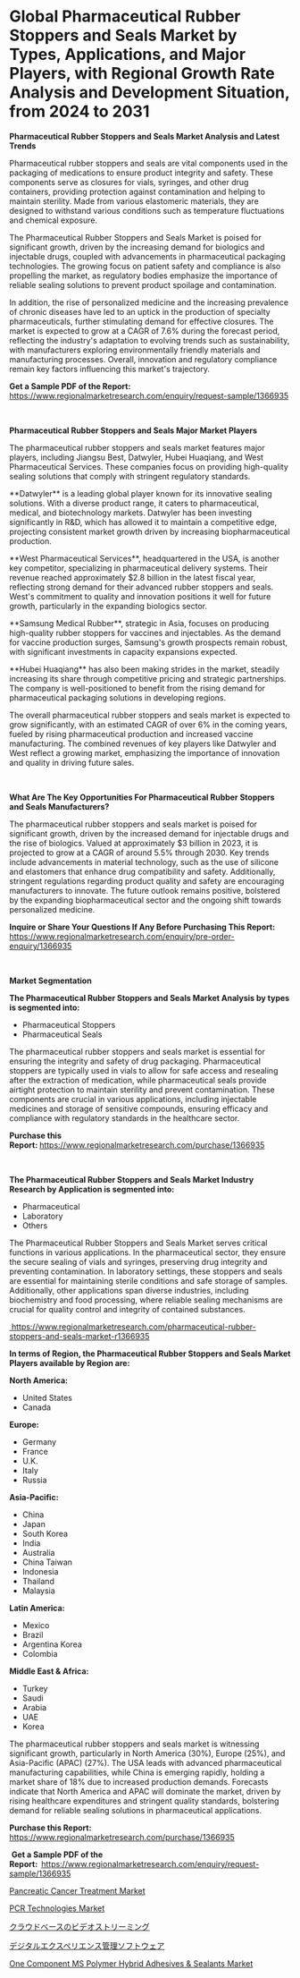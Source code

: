 <p><h1>Global Pharmaceutical Rubber Stoppers and Seals Market by Types, Applications, and Major Players, with Regional Growth Rate Analysis and Development Situation, from 2024 to 2031</h1></p><p><strong>Pharmaceutical Rubber Stoppers and Seals Market Analysis and Latest Trends</strong></p>
<p><p>Pharmaceutical rubber stoppers and seals are vital components used in the packaging of medications to ensure product integrity and safety. These components serve as closures for vials, syringes, and other drug containers, providing protection against contamination and helping to maintain sterility. Made from various elastomeric materials, they are designed to withstand various conditions such as temperature fluctuations and chemical exposure.</p><p>The Pharmaceutical Rubber Stoppers and Seals Market is poised for significant growth, driven by the increasing demand for biologics and injectable drugs, coupled with advancements in pharmaceutical packaging technologies. The growing focus on patient safety and compliance is also propelling the market, as regulatory bodies emphasize the importance of reliable sealing solutions to prevent product spoilage and contamination.</p><p>In addition, the rise of personalized medicine and the increasing prevalence of chronic diseases have led to an uptick in the production of specialty pharmaceuticals, further stimulating demand for effective closures. The market is expected to grow at a CAGR of 7.6% during the forecast period, reflecting the industry's adaptation to evolving trends such as sustainability, with manufacturers exploring environmentally friendly materials and manufacturing processes. Overall, innovation and regulatory compliance remain key factors influencing this market's trajectory.</p></p>
<p><strong>Get a Sample PDF of the Report:&nbsp;</strong> <a href="https://www.regionalmarketresearch.com/enquiry/request-sample/1366935">https://www.regionalmarketresearch.com/enquiry/request-sample/1366935</a></p>
<p>&nbsp;</p>
<p><strong>Pharmaceutical Rubber Stoppers and Seals Major Market Players</strong></p>
<p><p>The pharmaceutical rubber stoppers and seals market features major players, including Jiangsu Best, Datwyler, Hubei Huaqiang, and West Pharmaceutical Services. These companies focus on providing high-quality sealing solutions that comply with stringent regulatory standards.</p><p>**Datwyler** is a leading global player known for its innovative sealing solutions. With a diverse product range, it caters to pharmaceutical, medical, and biotechnology markets. Datwyler has been investing significantly in R&D, which has allowed it to maintain a competitive edge, projecting consistent market growth driven by increasing biopharmaceutical production.</p><p>**West Pharmaceutical Services**, headquartered in the USA, is another key competitor, specializing in pharmaceutical delivery systems. Their revenue reached approximately $2.8 billion in the latest fiscal year, reflecting strong demand for their advanced rubber stoppers and seals. West's commitment to quality and innovation positions it well for future growth, particularly in the expanding biologics sector.</p><p>**Samsung Medical Rubber**, strategic in Asia, focuses on producing high-quality rubber stoppers for vaccines and injectables. As the demand for vaccine production surges, Samsung's growth prospects remain robust, with significant investments in capacity expansions expected.</p><p>**Hubei Huaqiang** has also been making strides in the market, steadily increasing its share through competitive pricing and strategic partnerships. The company is well-positioned to benefit from the rising demand for pharmaceutical packaging solutions in developing regions.</p><p>The overall pharmaceutical rubber stoppers and seals market is expected to grow significantly, with an estimated CAGR of over 6% in the coming years, fueled by rising pharmaceutical production and increased vaccine manufacturing. The combined revenues of key players like Datwyler and West reflect a growing market, emphasizing the importance of innovation and quality in driving future sales.</p></p>
<p>&nbsp;</p>
<p><strong>What Are The Key Opportunities For Pharmaceutical Rubber Stoppers and Seals Manufacturers?</strong></p>
<p><p>The pharmaceutical rubber stoppers and seals market is poised for significant growth, driven by the increased demand for injectable drugs and the rise of biologics. Valued at approximately $3 billion in 2023, it is projected to grow at a CAGR of around 5.5% through 2030. Key trends include advancements in material technology, such as the use of silicone and elastomers that enhance drug compatibility and safety. Additionally, stringent regulations regarding product quality and safety are encouraging manufacturers to innovate. The future outlook remains positive, bolstered by the expanding biopharmaceutical sector and the ongoing shift towards personalized medicine.</p></p>
<p><strong>Inquire or Share Your Questions If Any Before Purchasing This Report:</strong> <a href="https://www.regionalmarketresearch.com/enquiry/pre-order-enquiry/1366935">https://www.regionalmarketresearch.com/enquiry/pre-order-enquiry/1366935</a></p>
<p>&nbsp;</p>
<p><strong>Market Segmentation</strong></p>
<p><strong>The Pharmaceutical Rubber Stoppers and Seals Market Analysis by types is segmented into:</strong></p>
<p><ul><li>Pharmaceutical Stoppers</li><li>Pharmaceutical Seals</li></ul></p>
<p><p>The pharmaceutical rubber stoppers and seals market is essential for ensuring the integrity and safety of drug packaging. Pharmaceutical stoppers are typically used in vials to allow for safe access and resealing after the extraction of medication, while pharmaceutical seals provide airtight protection to maintain sterility and prevent contamination. These components are crucial in various applications, including injectable medicines and storage of sensitive compounds, ensuring efficacy and compliance with regulatory standards in the healthcare sector.</p></p>
<p><strong>Purchase this Report:&nbsp;</strong><a href="https://www.regionalmarketresearch.com/purchase/1366935">https://www.regionalmarketresearch.com/purchase/1366935</a></p>
<p>&nbsp;</p>
<p><strong>The Pharmaceutical Rubber Stoppers and Seals Market Industry Research by Application is segmented into:</strong></p>
<p><ul><li>Pharmaceutical</li><li>Laboratory</li><li>Others</li></ul></p>
<p><p>The Pharmaceutical Rubber Stoppers and Seals Market serves critical functions in various applications. In the pharmaceutical sector, they ensure the secure sealing of vials and syringes, preserving drug integrity and preventing contamination. In laboratory settings, these stoppers and seals are essential for maintaining sterile conditions and safe storage of samples. Additionally, other applications span diverse industries, including biochemistry and food processing, where reliable sealing mechanisms are crucial for quality control and integrity of contained substances.</p></p>
<p><a href="https://www.regionalmarketresearch.com/pharmaceutical-rubber-stoppers-and-seals-market-r1366935">&nbsp;https://www.regionalmarketresearch.com/pharmaceutical-rubber-stoppers-and-seals-market-r1366935</a></p>
<p><strong>In terms of Region, the Pharmaceutical Rubber Stoppers and Seals Market Players available by Region are:</strong></p>
<p>
    <p> <strong> North America: </strong>
        <ul>
            <li>United States</li>
            <li>Canada</li>
        </ul>
        </p> 
    <p> <strong> Europe: </strong>
        <ul>
            <li>Germany</li>
            <li>France</li>
            <li>U.K.</li>
            <li>Italy</li>
            <li>Russia</li>
        </ul>
        </p> 
    <p> <strong> Asia-Pacific: </strong>
        <ul>
            <li>China</li>
            <li>Japan</li>
            <li>South Korea</li>
            <li>India</li>
            <li>Australia</li>
            <li>China Taiwan</li>
            <li>Indonesia</li>
            <li>Thailand</li>
            <li>Malaysia</li>
        </ul>
        </p> 
    <p> <strong> Latin America: </strong>
        <ul>
            <li>Mexico</li>
            <li>Brazil</li>
            <li>Argentina Korea</li>
            <li>Colombia</li>
        </ul>
        </p> 
    <p> <strong> Middle East & Africa: </strong>
        <ul>
            <li>Turkey</li>
            <li>Saudi</li>
            <li>Arabia</li>
            <li>UAE</li>
            <li>Korea</li>
        </ul>
    </p>
    </p>
<p><p>The pharmaceutical rubber stoppers and seals market is witnessing significant growth, particularly in North America (30%), Europe (25%), and Asia-Pacific (APAC) (27%). The USA leads with advanced pharmaceutical manufacturing capabilities, while China is emerging rapidly, holding a market share of 18% due to increased production demands. Forecasts indicate that North America and APAC will dominate the market, driven by rising healthcare expenditures and stringent quality standards, bolstering demand for reliable sealing solutions in pharmaceutical applications.</p></p>
<p><strong>Purchase this Report: </strong><a href="https://www.regionalmarketresearch.com/purchase/1366935">https://www.regionalmarketresearch.com/purchase/1366935</a></p>
<p>&nbsp;<strong>Get a Sample PDF of the Report:&nbsp;&nbsp;</strong><a href="https://www.regionalmarketresearch.com/enquiry/request-sample/1366935">https://www.regionalmarketresearch.com/enquiry/request-sample/1366935</a></p>
<p><strong></strong></p>
<p><p><a href="https://www.linkedin.com/pulse/deep-dive-pancreatic-cancer-treatment-market-itstrends-segmentation-abgbf?trackingId=gWPN4S%2BZQ4%2BAzR%2FV8VoHCw%3D%3D">Pancreatic Cancer Treatment Market</a></p><p><a href="https://www.linkedin.com/pulse/pcr-technologies-industry-sector-market-dynamics-future-scenarios-v6npf?trackingId=8mYnXr2hR8SRUfiHFP9XSw%3D%3D">PCR Technologies Market</a></p><p><a href="https://medium.com/@ryanmarc1930/%E3%82%B0%E3%83%AD%E3%83%BC%E3%83%90%E3%83%AB%E3%82%AF%E3%83%A9%E3%82%A6%E3%83%89%E3%83%99%E3%83%BC%E3%82%B9%E3%81%AE%E3%83%93%E3%83%87%E3%82%AA%E3%82%B9%E3%83%88%E3%83%AA%E3%83%BC%E3%83%9F%E3%83%B3%E3%82%B0%E5%B8%82%E5%A0%B4%E3%81%AE%E5%B8%82%E5%A0%B4%E5%8B%95%E5%90%91-%E4%BA%88%E6%B8%AC%E3%81%A8%E5%88%86%E6%9E%90-2024-2031-3102c83bc974?postPublishedType=repub">クラウドベースのビデオストリーミング</a></p><p><a href="https://medium.com/@ryanmarc1930/%E3%83%87%E3%82%B8%E3%82%BF%E3%83%AB%E3%82%A8%E3%82%AF%E3%82%B9%E3%83%9A%E3%83%AA%E3%82%A8%E3%83%B3%E3%82%B9%E7%AE%A1%E7%90%86%E3%82%BD%E3%83%95%E3%83%88%E3%82%A6%E3%82%A7%E3%82%A2%E5%B8%82%E5%A0%B4%E3%81%AE%E8%A3%BD%E5%93%81%E3%82%BF%E3%82%A4%E3%83%97-%E3%82%A6%E3%82%A7%E3%83%96%E3%82%B3%E3%83%B3%E3%83%86%E3%83%B3%E3%83%84%E7%AE%A1%E7%90%86-%E3%83%9E%E3%83%AB%E3%83%81%E3%83%81%E3%83%A3%E3%83%8D%E3%83%AB%E9%A1%A7%E5%AE%A2%E3%82%B3%E3%83%9F%E3%83%A5%E3%83%8B%E3%82%B1%E3%83%BC%E3%82%B7%E3%83%A7%E3%83%B3%E7%AE%A1%E7%90%86-%E9%A1%A7%E5%AE%A2%E9%96%A2%E4%BF%82%E7%AE%A1%E7%90%86-%E3%83%87%E3%82%B8%E3%82%BF%E3%83%AB%E5%BE%93%E6%A5%AD%E5%93%A1%E4%BD%93%E9%A8%93-%E3%82%A6%E3%82%A7%E3%83%96%E3%83%9D%E3%83%BC%E3%82%BF%E3%83%AB-%E9%A1%A7%E5%AE%A2%E4%BD%93%E9%A8%93%E7%AE%A1%E7%90%86-%E5%88%86%E6%9E%90-%E3%81%8A%E3%82%88%E3%81%B3%E3%82%A2-790a6ce9226c?postPublishedType=repub">デジタルエクスペリエンス管理ソフトウェア</a></p><p><a href="https://issuu.com/reportprime-2/docs/one-component-ms-polymer-hybrid-adh_f2f0297a5af80c">One Component MS Polymer Hybrid Adhesives & Sealants Market</a></p></p>